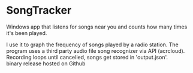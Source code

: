 # SongTracker
Windows app that listens for songs near you and counts how many times it's been played.

I use it to graph the frequency of songs played by a radio station. The program uses a third party audio file song recognizer via API (acrcloud). Recording loops until cancelled, songs get stored in 'output.json'.
<br>
binary release hosted on Github
